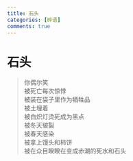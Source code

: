 ```yaml
---
title: 石头
categories: [碎语]
comments: true
---
```

# 石头
>你偶尔笑<BR>
被死亡每次惊悸<BR>被装在袋子里作为牺牲品<BR>被土埋着<BR>被白炽灯烫死成为黑点<BR>被冬天皲裂<BR>被春天感染<BR>被拿上馒头和柿饼<BR>被在众目睽睽在变成赤潮的死水和石头<BR>
